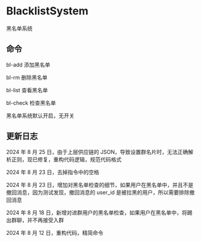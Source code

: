 # BlacklistSystem

黑名单系统

## 命令

bl-add 添加黑名单

bl-rm 删除黑名单

bl-list 查看黑名单

bl-check 检查黑名单

黑名单系统默认开启，无开关

## 更新日志

2024 年 8 月 25 日，由于上层供应链的 JSON，导致设置群名片时，无法正确解析正则，现已修复，重构代码逻辑，规范代码格式

2024 年 8 月 23 日，去掉指令中的空格

2024 年 8 月 23 日，增加对黑名单检查的细节，如果用户在黑名单中，并且不是撤回消息，因为测试发现，撤回消息的 user_id 是被拉黑的用户，所以需要排除撤回消息

2024 年 8 月 18 日，新增对进群用户的黑名单检查，如果用户在黑名单中，将踢出群聊，并不再接受入群

2024 年 8 月 12 日，重构代码，精简命令
